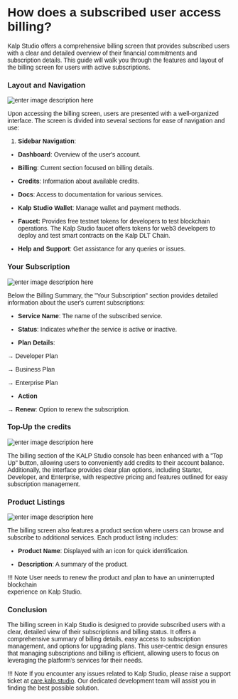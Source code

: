 <style>  body { font-family: "Source Sans 3", sans-serif!important; }</style>

<link  href="https://fonts.googleapis.com/css2?family=Source+Sans+3:ital,wght@0,200..900;1,200..900&display=swap"  rel="stylesheet">  <link  rel="stylesheet"  href="https://fonts.googleapis.com/icon?family=Material+Icons">

# How does a subscribed user access billing?

Kalp Studio offers a comprehensive billing screen that provides subscribed users with a clear and detailed overview of their financial commitments and subscription details. This guide will walk you through the features and layout of the billing screen for users with active subscriptions.

### Layout and Navigation

![enter image description here](https://docs-images-kalp-studio.s3.ap-south-1.amazonaws.com/3.+Billing/6.png)

Upon accessing the billing screen, users are presented with a well-organized interface. The screen is divided into several sections for ease of navigation and use:

1.  **Sidebar Navigation**:
    

-   **Dashboard**: Overview of the user's account.
    
-   **Billing**: Current section focused on billing details.
    
-   **Credits**: Information about available credits.
    
-   **Docs**: Access to documentation for various services.
    
-   **Kalp Studio Wallet**: Manage wallet and payment methods.
    
-   **Faucet:** Provides free testnet tokens for developers to test blockchain operations. The Kalp Studio faucet offers tokens for web3 developers to deploy and test smart contracts on the Kalp DLT Chain.
    
-   **Help and Support**: Get assistance for any queries or issues.
    

### Your Subscription

![enter image description here](https://docs-images-kalp-studio.s3.ap-south-1.amazonaws.com/3.+Billing/7.png)


Below the Billing Summary, the "Your Subscription" section provides detailed information about the user's current subscriptions:

-   **Service Name**: The name of the subscribed service.
    
-   **Status**: Indicates whether the service is active or inactive.
    
-   **Plan Details**:
    

→ Developer Plan

→ Business Plan

→ Enterprise Plan

-   **Action**   

**→ Renew**: Option to renew the subscription.

### Top-Up the credits

![enter image description here](https://docs-images-kalp-studio.s3.ap-south-1.amazonaws.com/New+changes/6.png)

The billing section of the KALP Studio console has been enhanced with a "Top Up" button, allowing users to conveniently add credits to their account balance. Additionally, the interface provides clear plan options, including Starter, Developer, and Enterprise, with respective pricing and features outlined for easy subscription management.

### Product Listings


![enter image description here](https://docs-images-kalp-studio.s3.ap-south-1.amazonaws.com/3.+Billing/8.png)

The billing screen also features a product section where users can browse and subscribe to additional services. Each product listing includes:

-   **Product Name**: Displayed with an icon for quick identification.
    
-   **Description**: A summary of the product.

!!! Note
    User needs to renew the product and plan to have an uninterrupted blockchain     
    experience on Kalp Studio.

### Conclusion

The billing screen in Kalp Studio is designed to provide subscribed users with a clear, detailed view of their subscriptions and billing status. It offers a comprehensive summary of billing details, easy access to subscription management, and options for upgrading plans. This user-centric design ensures that managing subscriptions and billing is efficient, allowing users to focus on leveraging the platform's services for their needs.


!!! Note
    If you encounter any issues related to Kalp Studio, please raise a support ticket at [care.kalp.studio](mailto:care.kalp.studio). Our dedicated development team will assist you in finding the best possible solution.